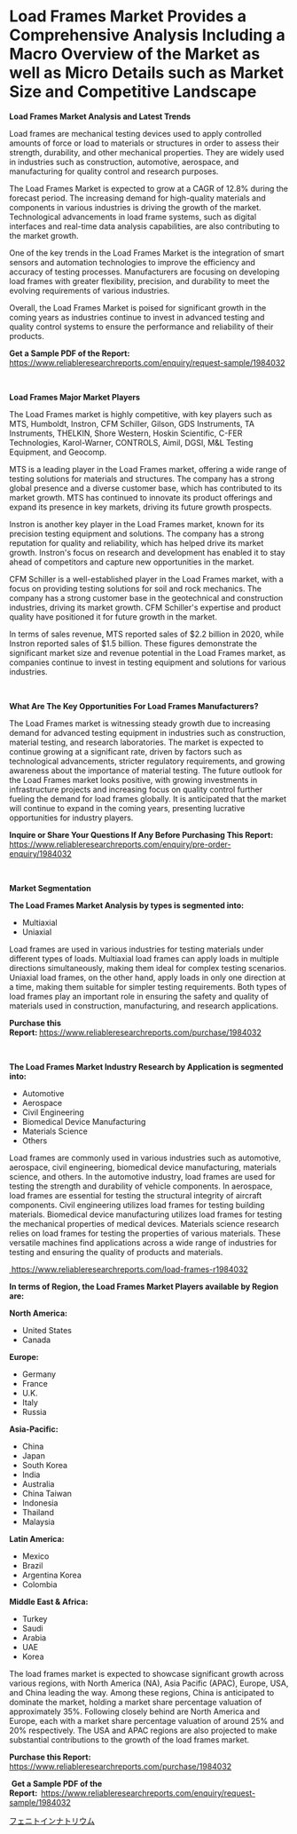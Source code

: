 <p><h1>Load Frames Market Provides a Comprehensive Analysis Including a Macro Overview of the Market as well as Micro Details such as Market Size and Competitive Landscape</h1></p><p><strong>Load Frames Market Analysis and Latest Trends</strong></p>
<p><p>Load frames are mechanical testing devices used to apply controlled amounts of force or load to materials or structures in order to assess their strength, durability, and other mechanical properties. They are widely used in industries such as construction, automotive, aerospace, and manufacturing for quality control and research purposes.</p><p>The Load Frames Market is expected to grow at a CAGR of 12.8% during the forecast period. The increasing demand for high-quality materials and components in various industries is driving the growth of the market. Technological advancements in load frame systems, such as digital interfaces and real-time data analysis capabilities, are also contributing to the market growth.</p><p>One of the key trends in the Load Frames Market is the integration of smart sensors and automation technologies to improve the efficiency and accuracy of testing processes. Manufacturers are focusing on developing load frames with greater flexibility, precision, and durability to meet the evolving requirements of various industries.</p><p>Overall, the Load Frames Market is poised for significant growth in the coming years as industries continue to invest in advanced testing and quality control systems to ensure the performance and reliability of their products.</p></p>
<p><strong>Get a Sample PDF of the Report:&nbsp;</strong> <a href="https://www.reliableresearchreports.com/enquiry/request-sample/1984032">https://www.reliableresearchreports.com/enquiry/request-sample/1984032</a></p>
<p>&nbsp;</p>
<p><strong>Load Frames Major Market Players</strong></p>
<p><p>The Load Frames market is highly competitive, with key players such as MTS, Humboldt, Instron, CFM Schiller, Gilson, GDS Instruments, TA Instruments, THELKIN, Shore Western, Hoskin Scientific, C-FER Technologies, Karol-Warner, CONTROLS, Aimil, DGSI, M&L Testing Equipment, and Geocomp. </p><p>MTS is a leading player in the Load Frames market, offering a wide range of testing solutions for materials and structures. The company has a strong global presence and a diverse customer base, which has contributed to its market growth. MTS has continued to innovate its product offerings and expand its presence in key markets, driving its future growth prospects.</p><p>Instron is another key player in the Load Frames market, known for its precision testing equipment and solutions. The company has a strong reputation for quality and reliability, which has helped drive its market growth. Instron's focus on research and development has enabled it to stay ahead of competitors and capture new opportunities in the market.</p><p>CFM Schiller is a well-established player in the Load Frames market, with a focus on providing testing solutions for soil and rock mechanics. The company has a strong customer base in the geotechnical and construction industries, driving its market growth. CFM Schiller's expertise and product quality have positioned it for future growth in the market.</p><p>In terms of sales revenue, MTS reported sales of $2.2 billion in 2020, while Instron reported sales of $1.5 billion. These figures demonstrate the significant market size and revenue potential in the Load Frames market, as companies continue to invest in testing equipment and solutions for various industries.</p></p>
<p>&nbsp;</p>
<p><strong>What Are The Key Opportunities For Load Frames Manufacturers?</strong></p>
<p><p>The Load Frames market is witnessing steady growth due to increasing demand for advanced testing equipment in industries such as construction, material testing, and research laboratories. The market is expected to continue growing at a significant rate, driven by factors such as technological advancements, stricter regulatory requirements, and growing awareness about the importance of material testing. The future outlook for the Load Frames market looks positive, with growing investments in infrastructure projects and increasing focus on quality control further fueling the demand for load frames globally. It is anticipated that the market will continue to expand in the coming years, presenting lucrative opportunities for industry players.</p></p>
<p><strong>Inquire or Share Your Questions If Any Before Purchasing This Report:</strong> <a href="https://www.reliableresearchreports.com/enquiry/pre-order-enquiry/1984032">https://www.reliableresearchreports.com/enquiry/pre-order-enquiry/1984032</a></p>
<p>&nbsp;</p>
<p><strong>Market Segmentation</strong></p>
<p><strong>The Load Frames Market Analysis by types is segmented into:</strong></p>
<p><ul><li>Multiaxial</li><li>Uniaxial</li></ul></p>
<p><p>Load frames are used in various industries for testing materials under different types of loads. Multiaxial load frames can apply loads in multiple directions simultaneously, making them ideal for complex testing scenarios. Uniaxial load frames, on the other hand, apply loads in only one direction at a time, making them suitable for simpler testing requirements. Both types of load frames play an important role in ensuring the safety and quality of materials used in construction, manufacturing, and research applications.</p></p>
<p><strong>Purchase this Report:&nbsp;</strong><a href="https://www.reliableresearchreports.com/purchase/1984032">https://www.reliableresearchreports.com/purchase/1984032</a></p>
<p>&nbsp;</p>
<p><strong>The Load Frames Market Industry Research by Application is segmented into:</strong></p>
<p><ul><li>Automotive</li><li>Aerospace</li><li>Civil Engineering</li><li>Biomedical Device Manufacturing</li><li>Materials Science</li><li>Others</li></ul></p>
<p><p>Load frames are commonly used in various industries such as automotive, aerospace, civil engineering, biomedical device manufacturing, materials science, and others. In the automotive industry, load frames are used for testing the strength and durability of vehicle components. In aerospace, load frames are essential for testing the structural integrity of aircraft components. Civil engineering utilizes load frames for testing building materials. Biomedical device manufacturing utilizes load frames for testing the mechanical properties of medical devices. Materials science research relies on load frames for testing the properties of various materials. These versatile machines find applications across a wide range of industries for testing and ensuring the quality of products and materials.</p></p>
<p><a href="https://www.reliableresearchreports.com/load-frames-r1984032">&nbsp;https://www.reliableresearchreports.com/load-frames-r1984032</a></p>
<p><strong>In terms of Region, the Load Frames Market Players available by Region are:</strong></p>
<p>
    <p> <strong> North America: </strong>
        <ul>
            <li>United States</li>
            <li>Canada</li>
        </ul>
        </p> 
    <p> <strong> Europe: </strong>
        <ul>
            <li>Germany</li>
            <li>France</li>
            <li>U.K.</li>
            <li>Italy</li>
            <li>Russia</li>
        </ul>
        </p> 
    <p> <strong> Asia-Pacific: </strong>
        <ul>
            <li>China</li>
            <li>Japan</li>
            <li>South Korea</li>
            <li>India</li>
            <li>Australia</li>
            <li>China Taiwan</li>
            <li>Indonesia</li>
            <li>Thailand</li>
            <li>Malaysia</li>
        </ul>
        </p> 
    <p> <strong> Latin America: </strong>
        <ul>
            <li>Mexico</li>
            <li>Brazil</li>
            <li>Argentina Korea</li>
            <li>Colombia</li>
        </ul>
        </p> 
    <p> <strong> Middle East & Africa: </strong>
        <ul>
            <li>Turkey</li>
            <li>Saudi</li>
            <li>Arabia</li>
            <li>UAE</li>
            <li>Korea</li>
        </ul>
    </p>
    </p>
<p><p>The load frames market is expected to showcase significant growth across various regions, with North America (NA), Asia Pacific (APAC), Europe, USA, and China leading the way. Among these regions, China is anticipated to dominate the market, holding a market share percentage valuation of approximately 35%. Following closely behind are North America and Europe, each with a market share percentage valuation of around 25% and 20% respectively. The USA and APAC regions are also projected to make substantial contributions to the growth of the load frames market.</p></p>
<p><strong>Purchase this Report: </strong><a href="https://www.reliableresearchreports.com/purchase/1984032">https://www.reliableresearchreports.com/purchase/1984032</a></p>
<p>&nbsp;<strong>Get a Sample PDF of the Report:&nbsp;&nbsp;</strong><a href="https://www.reliableresearchreports.com/enquiry/request-sample/1984032">https://www.reliableresearchreports.com/enquiry/request-sample/1984032</a></p>
<p><strong></strong></p>
<p><p><a href="https://github.com/vhemk0794148/Market-Research-Report-List-1/blob/main/458043228089.md">フェニトインナトリウム</a></p></p>